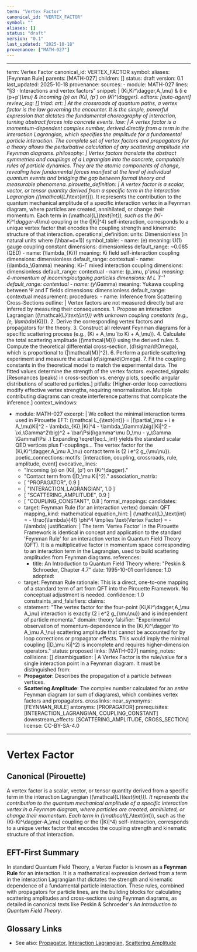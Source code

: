 ```yaml
---
term: "Vertex Factor"
canonical_id: "VERTEX_FACTOR"
symbol: ""
aliases: []
status: "draft"
version: "0.1"
last_updated: "2025-10-18"
provenance: ["MATH-027"]
---
```


---
term: Vertex Factor
canonical_id: VERTEX_FACTOR
symbol: 
aliases: [Feynman Rule]
parents: [MATH-027]
children: []
status: draft
version: 0.1
last_updated: 2025-10-18
provenance:
  sources:
    - module: MATH-027
      lines: "§3 · Interactions and vertex factors"
      snippet: |
        \(Ki\,Ki^\dagger\,A_\mu\) & \(i e (p+p')_\mu\) & Incoming \(p\) on \(Ki\), \(p'\) on \(Ki^\dagger\).
  editors: [auto-agent]
  review_log: []
triad:
  art: |
    At the crossroads of quantum paths, a vertex factor is the law governing the encounter. It is the simple, powerful expression that dictates the fundamental choreography of interaction, turning abstract forces into concrete events.
  law: |
    A vertex factor is a momentum-dependent complex number, derived directly from a term in the interaction Lagrangian, which specifies the amplitude for a fundamental particle interaction. The complete set of vertex factors and propagators for a theory allows the perturbative calculation of any scattering amplitude via Feynman diagrams.
  philosophy: |
    Vertex factors translate the abstract symmetries and couplings of a Lagrangian into the concrete, computable rules of particle dynamics. They are the atomic components of change, revealing how fundamental forces manifest at the level of individual quantum events and bridging the gap between formal theory and measurable phenomena.
pirouette_definition: |
  A vertex factor is a scalar, vector, or tensor quantity derived from a specific term in the interaction Lagrangian (\(\mathcal{L}_\text{int}\)). It represents the contribution to the quantum mechanical amplitude of a specific interaction vertex in a Feynman diagram, where particles are created, annihilated, or change their momentum. Each term in \(\mathcal{L}_\text{int}\), such as the \(Ki-Ki^\dagger-A_\mu\) coupling or the \(|Ki|^4\) self-interaction, corresponds to a unique vertex factor that encodes the coupling strength and kinematic structure of that interaction.
operational_definition:
  units: Dimensionless (in natural units where \(\hbar=c=1\))
  symbol_table:
    - name: \(e\)
      meaning: U(1) gauge coupling constant
      dimensions: dimensionless
      default_range: ~0.085 (QED)
    - name: \(\lambda_{Ki}\)
      meaning: Ki field self-interaction coupling
      dimensions: dimensionless
      default_range: contextual
    - name: \(\lambda_\Gamma\)
      meaning: Ki-Γ mixed interaction coupling
      dimensions: dimensionless
      default_range: contextual
    - name: \(p_\mu, p'_\mu\)
      meaning: 4-momentum of incoming/outgoing particles
      dimensions: M L T⁻¹
      default_range: contextual
    - name: \(y_\Gamma\)
      meaning: Yukawa coupling between Ψ and Γ fields
      dimensions: dimensionless
      default_range: contextual
  measurement:
    procedures:
      - name: Inference from Scattering Cross-Sections
        outline: |
          Vertex factors are not measured directly but are inferred by measuring their consequences.
          1. Propose an interaction Lagrangian (\(\mathcal{L}_\text{int}\)) with unknown coupling constants (e.g., \(e, \lambda_{Ki}\)).
          2. Derive the corresponding vertex factors and propagators for the theory.
          3. Construct all relevant Feynman diagrams for a specific scattering process (e.g., \(Ki + A_\mu \to Ki + A_\mu\)).
          4. Calculate the total scattering amplitude (\(\mathcal{M}\)) using the derived rules.
          5. Compute the theoretical differential cross-section, \(d\sigma/d\Omega\), which is proportional to \(|\mathcal{M}|^2\).
          6. Perform a particle scattering experiment and measure the actual \(d\sigma/d\Omega\).
          7. Fit the coupling constants in the theoretical model to match the experimental data. The fitted values determine the strength of the vertex factors.
        expected_signals: [Resonances (peaks) in cross-section vs. energy plots, specific angular distributions of scattered particles.]
        pitfalls: [Higher-order loop corrections modify effective vertex strengths, requiring renormalization. Multiple contributing diagrams can create interference patterns that complicate the inference.]
context_windows:
  - module: MATH-027
    excerpt: |
      We collect the minimal interaction terms used in Pirouette EFT:
      \(\mathcal L_{\text{int}} = |(\partial_\mu + i e A_\mu)Ki|^2 - \lambda_{Ki}\,|Ki|^4 - \lambda_\Gamma\big(|Ki|^2 - \xi\,\Gamma^2\big)^2 + \bar\Psi(i\gamma^\mu D_\mu - y_\Gamma \Gamma)\Psi .\)
      Expanding \eqref{eq:L_int} yields the standard scalar QED vertices plus Γ-couplings... The vertex factor for the \(Ki\,Ki^\dagger\,A_\mu A_\nu\) contact term is \(2 i e^2 g_{\mu\nu}\).
poetic_connections:
  motifs: [interaction, coupling, crossroads, rule, amplitude, event]
  evocative_lines:
    - "Incoming \(p\) on \(Ki\), \(p'\) on \(Ki^\dagger\)."
    - "Contact term from \(|D_\mu Ki|^2\)."
  association_matrix:
    - [ "PROPAGATOR", 0.9 ]
    - [ "INTERACTION_LAGRANGIAN", 1.0 ]
    - [ "SCATTERING_AMPLITUDE", 0.9 ]
    - [ "COUPLING_CONSTANT", 0.8 ]
formal_mappings:
  candidates:
    - target: Feynman Rule (for an interaction vertex)
      domain: QFT
      mapping_kind: mathematical
      equation_hint: |
        \(\mathcal{L}_\text{int} = - \frac{\lambda}{4!} \phi^4 \implies \text{Vertex Factor} = -i\lambda\)
      justification: |
        The term 'Vertex Factor' in the Pirouette Framework is identical in concept and application to the standard 'Feynman Rule' for an interaction vertex in Quantum Field Theory (QFT). It is a multiplicative factor in momentum space corresponding to an interaction term in the Lagrangian, used to build scattering amplitudes from Feynman diagrams.
      references:
        - title: An Introduction to Quantum Field Theory
          where: "Peskin & Schroeder, Chapter 4.7"
          date: 1995-10-01
      confidence: 1.0
  adopted:
    - target: Feynman Rule
      rationale: This is a direct, one-to-one mapping of a standard term of art from QFT into the Pirouette Framework. No conceptual adjustment is needed.
      confidence: 1.0
constraints_and_falsifiers:
  claims:
    - statement: "The vertex factor for the four-point \(Ki\,Ki^\dagger\,A_\mu A_\nu\) interaction is exactly \(2 i e^2 g_{\mu\nu}\) and is independent of particle momenta."
      domain: theory
      falsifier: "Experimental observation of momentum-dependence in the \(Ki\,Ki^\dagger \to A_\mu A_\nu\) scattering amplitude that cannot be accounted for by loop corrections or propagator effects. This would imply the minimal coupling \(|D_\mu Ki|^2\) is incomplete and requires higher-dimension operators."
      status: proposed
      links: [MATH-027]
naming_notes:
  collisions: []
  disambiguation: |
    A Vertex Factor is the rule/value for a single interaction point in a Feynman diagram. It must be distinguished from:
    - **Propagator**: Describes the propagation of a particle *between* vertices.
    - **Scattering Amplitude**: The complex number calculated for an *entire* Feynman diagram (or sum of diagrams), which combines vertex factors and propagators.
crosslinks:
  near_synonyms: [FEYNMAN_RULE]
  antonyms: [PROPAGATOR]
  prerequisites: [INTERACTION_LAGRANGIAN, COUPLING_CONSTANT]
  downstream_effects: [SCATTERING_AMPLITUDE, CROSS_SECTION]
license: CC-BY-SA-4.0
---

# Vertex Factor

## Canonical (Pirouette)
A vertex factor is a scalar, vector, or tensor quantity derived from a specific term in the interaction Lagrangian (\(\mathcal{L}_\text{int}\)). It represents the contribution to the quantum mechanical amplitude of a specific interaction vertex in a Feynman diagram, where particles are created, annihilated, or change their momentum. Each term in \(\mathcal{L}_\text{int}\), such as the \(Ki-Ki^\dagger-A_\mu\) coupling or the \(|Ki|^4\) self-interaction, corresponds to a unique vertex factor that encodes the coupling strength and kinematic structure of that interaction.

## EFT-First Summary
In standard Quantum Field Theory, a Vertex Factor is known as a **Feynman Rule** for an interaction. It is a mathematical expression derived from a term in the interaction Lagrangian that dictates the strength and kinematic dependence of a fundamental particle interaction. These rules, combined with propagators for particle lines, are the building blocks for calculating scattering amplitudes and cross-sections using Feynman diagrams, as detailed in canonical texts like Peskin & Schroeder's *An Introduction to Quantum Field Theory*.

## Glossary Links
- See also: [Propagator](<./PROPAGATOR.md>), [Interaction Lagrangian](<./INTERACTION_LAGRANGIAN.md>), [Scattering Amplitude](<./SCATTERING_AMPLITUDE.md>)